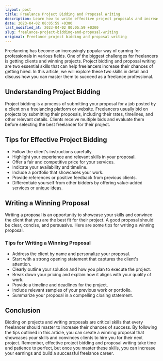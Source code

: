 ```yaml
---
layout: post
title: Freelance Project Bidding and Proposal Writing
description: Learn how to write effective project proposals and increase your chances of winning bids as a freelance professional.
date: 2023-04-02 00:05:59 +0300
last_modified_at: 2023-04-02 00:05:59 +0300
slug: freelance-project-bidding-and-proposal-writing
original: Freelance project bidding and proposal writing
---
```


Freelancing has become an increasingly popular way of earning for professionals in various fields. One of the biggest challenges for freelancers is getting clients and winning projects. Project bidding and proposal writing are two essential skills that can help freelancers increase their chances of getting hired. In this article, we will explore these two skills in detail and discuss how you can master them to succeed as a freelance professional.

## Understanding Project Bidding

Project bidding is a process of submitting your proposal for a job posted by a client on a freelancing platform or website. Freelancers usually bid on projects by submitting their proposals, including their rates, timelines, and other relevant details. Clients receive multiple bids and evaluate them before selecting the best freelancer for their project.

## Tips for Effective Project Bidding

- Follow the client's instructions carefully.
- Highlight your experience and relevant skills in your proposal.
- Offer a fair and competitive price for your services.
- Indicate your availability and timeline.
- Include a portfolio that showcases your work.
- Provide references or positive feedback from previous clients.
- Differentiate yourself from other bidders by offering value-added services or unique ideas.

## Writing a Winning Proposal

Writing a proposal is an opportunity to showcase your skills and convince the client that you are the best fit for their project. A good proposal should be clear, concise, and persuasive. Here are some tips for writing a winning proposal.

### Tips for Writing a Winning Proposal

- Address the client by name and personalize your proposal.
- Start with a strong opening statement that captures the client's attention.
- Clearly outline your solution and how you plan to execute the project.
- Break down your pricing and explain how it aligns with your quality of work.
- Provide a timeline and deadlines for the project.
- Include relevant samples of your previous work or portfolio.
- Summarize your proposal in a compelling closing statement.

## Conclusion

Bidding on projects and writing proposals are critical skills that every freelancer should master to increase their chances of success. By following the tips outlined in this article, you can create a winning proposal that showcases your skills and convinces clients to hire you for their next project. Remember, effective project bidding and proposal writing take time and patience to perfect, but once you master these skills, you can increase your earnings and build a successful freelance career.